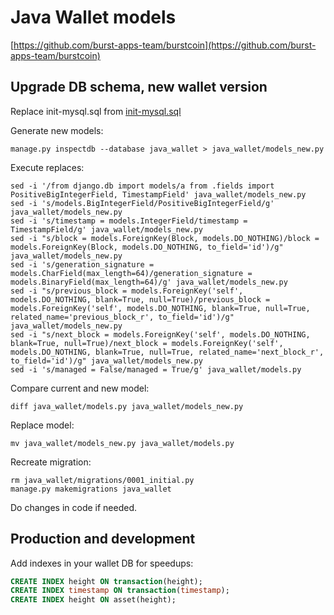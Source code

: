# Java Wallet models

[https://github.com/burst-apps-team/burstcoin](https://github.com/burst-apps-team/burstcoin)

## Upgrade DB schema, new wallet version

Replace init-mysql.sql from [init-mysql.sql](https://github.com/burst-apps-team/burstcoin/blob/develop/init-mysql.sql)

Generate new models:

``` console
manage.py inspectdb --database java_wallet > java_wallet/models_new.py
```

Execute replaces:

``` console
sed -i '/from django.db import models/a from .fields import PositiveBigIntegerField, TimestampField' java_wallet/models_new.py
sed -i 's/models.BigIntegerField/PositiveBigIntegerField/g' java_wallet/models_new.py
sed -i 's/timestamp = models.IntegerField/timestamp = TimestampField/g' java_wallet/models_new.py
sed -i "s/block = models.ForeignKey(Block, models.DO_NOTHING)/block = models.ForeignKey(Block, models.DO_NOTHING, to_field='id')/g" java_wallet/models_new.py
sed -i 's/generation_signature = models.CharField(max_length=64)/generation_signature = models.BinaryField(max_length=64)/g' java_wallet/models_new.py
sed -i "s/previous_block = models.ForeignKey('self', models.DO_NOTHING, blank=True, null=True)/previous_block = models.ForeignKey('self', models.DO_NOTHING, blank=True, null=True, related_name='previous_block_r', to_field='id')/g" java_wallet/models_new.py
sed -i "s/next_block = models.ForeignKey('self', models.DO_NOTHING, blank=True, null=True)/next_block = models.ForeignKey('self', models.DO_NOTHING, blank=True, null=True, related_name='next_block_r', to_field='id')/g" java_wallet/models_new.py
sed -i 's/managed = False/managed = True/g' java_wallet/models.py
```

Compare current and new model:

``` console
diff java_wallet/models.py java_wallet/models_new.py
```

Replace model:

``` console
mv java_wallet/models_new.py java_wallet/models.py
```

Recreate migration:

``` console
rm java_wallet/migrations/0001_initial.py
manage.py makemigrations java_wallet
```

Do changes in code if needed.

## Production and development

Add indexes in your wallet DB for speedups:

``` sql
CREATE INDEX height ON transaction(height);
CREATE INDEX timestamp ON transaction(timestamp);
CREATE INDEX height ON asset(height);
```
